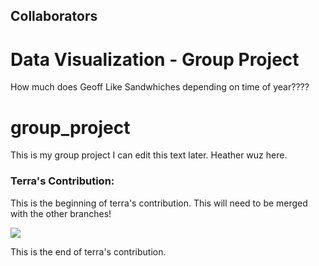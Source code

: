 ## Collaborators

# Data Visualization - Group Project

How much does Geoff Like Sandwhiches depending on time of year????

# group_project
This is my group project I can edit this text later.
Heather wuz here.


### Terra's Contribution:

This is the beginning of terra's contribution.
This will need to be merged with the other branches!

![](https://i.pinimg.com/originals/e7/5d/49/e75d4994914bd36cf0212df3fba85b8f.gif)

This is the end of terra's contribution.
